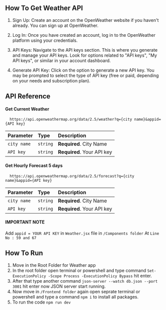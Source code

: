 
## How To Get Weather API

1. Sign Up: Create an account on the OpenWeather website if you haven't already. You can sign up at OpenWeather.

2. Log In: Once you have created an account, log in to the OpenWeather platform using your credentials.

3. API Keys: Navigate to the API keys section. This is where you generate and manage your API keys. Look for options related to "API keys", "My API keys", or similar in your account dashboard.

4. Generate API Key: Click on the option to generate a new API key. You may be prompted to select the type of API key (free or paid, depending on your needs and subscription plan).






## API Reference

#### Get Current Weather

```http
  https://api.openweathermap.org/data/2.5/weather?q={city name}&appid={API key}
```

| Parameter | Type     | Description                |
| :-------- | :------- | :------------------------- |
| `city name` | `string` | **Required**. City Name |
| `API key` | `string` | **Required**. Your API key |

#### Get Hourly Forecast 5 days

```http
  https://api.openweathermap.org/data/2.5/forecast?q={city name}&appid={API key}
```

| Parameter | Type     | Description                |
| :-------- | :------- | :------------------------- |
| `city name` | `string` | **Required**. City Name |
| `API key` | `string` | **Required**. Your API key |


#### IMPORTANT NOTE
Add `appid = YOUR API KEY` in `Weather.jsx` file in `/Components folder`
At `Line No : 59 and 67`


## How To Run 


1. Move in the Root Folder for Weather app
2. In the root folder open terminal or powershell and type command `Set-ExecutionPolicy -Scope Process -ExecutionPolicy Bypass` hit enter. 
4. After that type another command `json-server --watch db.json --port 3001` hit enter now JSON server start running.
5. Now move in `/Frontend folder` again open seprate terminal or powershell and type a command `npm i` to install all packages.
6. To run the code `npm run dev`
